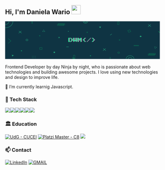## Hi, I'm Daniela Wario <img src="https://i.giphy.com/media/l4FGI8GoTL7N4DsyI/giphy.webp" width="30" height="30"/>
<img src="./assets/dwmb.png"/>

Frontend Developer by day Ninja by night, who is passionate about web technologies and building awesome projects. I love using new technologies and design to improve life.        

📍 I’m currently learnig Javascript.

### 🚀 Tech Stack
<img src="https://img.shields.io/badge/Python-3776AB.svg?style=for-the-badge&logo=Python&logoColor=white"><img src="https://img.shields.io/badge/pandas-150458.svg?style=for-the-badge&logo=pandas&logoColor=white"><img src="https://img.shields.io/badge/scikitlearn-F7931E.svg?style=for-the-badge&logo=scikit-learn&logoColor=white"><img src="https://img.shields.io/badge/NumPy-013243.svg?style=for-the-badge&logo=NumPy&logoColor=white"><img src="https://img.shields.io/badge/MySQL-4479A1.svg?style=for-the-badge&logo=MySQL&logoColor=white"><img src="https://img.shields.io/badge/TensorFlow-FF6F00.svg?style=for-the-badge&logo=TensorFlow&logoColor=white">

### 🏛 Education
[![UdG - CUCEI](https://img.shields.io/static/v1?label=UdG&message=CUCEI&color=%23152491&style=for-the-badge)](https://)
[![Platzi Master - C8](https://img.shields.io/static/v1?label=Platzi+Master&message=C8&color=%23159122&style=for-the-badge)](https://)
<img src="https://img.shields.io/badge/DataCamp-03EF62.svg?style=for-the-badge&logo=DataCamp&logoColor=white">

### 📫 Contact 

<a href="https://www.linkedin.com/in/danielawario" target="_blank"><img src="https://img.shields.io/badge/LinkedIn-0077B5?style=for-the-badge&logo=linkedin&logoColor=white" alt="LinkedIn"></a> <a href="danielawariomerlo@gmail.com" target="_blank"><img src="https://img.shields.io/badge/Gmail-EA4335.svg?style=for-the-badge&logo=Gmail&logoColor=white" alt="GMAIL"></a> 
